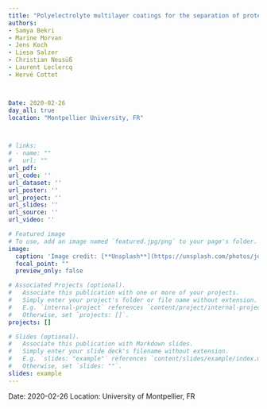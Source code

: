 ```yaml
---
title: "Polyelectrolyte multilayer coatings for the separation of proteins and monoclonal antibodies by capillary electrophoresis"
authors:
- Samya Bekri
- Marine Morvan
- Jens Koch
- Liesa Salzer
- Christian Neusüß
- Laurent Leclercq
- Hervé Cottet



Date: 2020-02-26
day_all: true
location: "Montpellier University, FR"



# links:
# - name: ""
#   url: ""
url_pdf: 
url_code: ''
url_dataset: ''
url_poster: ''
url_project: ''
url_slides: ''
url_source: ''
url_video: ''

# Featured image
# To use, add an image named `featured.jpg/png` to your page's folder. 
image:
  caption: 'Image credit: [**Unsplash**](https://unsplash.com/photos/jdD8gXaTZsc)'
  focal_point: ""
  preview_only: false

# Associated Projects (optional).
#   Associate this publication with one or more of your projects.
#   Simply enter your project's folder or file name without extension.
#   E.g. `internal-project` references `content/project/internal-project/index.md`.
#   Otherwise, set `projects: []`.
projects: []

# Slides (optional).
#   Associate this publication with Markdown slides.
#   Simply enter your slide deck's filename without extension.
#   E.g. `slides: "example"` references `content/slides/example/index.md`.
#   Otherwise, set `slides: ""`.
slides: example
---
```

Date: 2020-02-26
Location: University of Montpellier, FR
